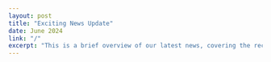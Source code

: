 ```yaml
---
layout: post
title: "Exciting News Update"
date: June 2024
link: "/"
excerpt: "This is a brief overview of our latest news, covering the recent updates and what they mean for our community."
---
```

